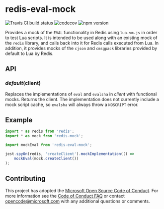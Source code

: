 # redis-eval-mock

[![Travis CI build status](https://travis-ci.org/plsmphnx/redis-eval-mock.svg?branch=master)](https://travis-ci.org/plsmphnx/redis-eval-mock)
[![codecov](https://codecov.io/gh/plsmphnx/redis-eval-mock/branch/master/graph/badge.svg)](https://codecov.io/gh/plsmphnx/redis-eval-mock)
[![npm version](https://img.shields.io/npm/v/redis-eval-mock.svg)](https://npmjs.org/package/redis-eval-mock)

Provides a mock of the `EVAL` functionality in Redis using `lua.vm.js` in order
to test Lua scripts. It is intended to be used along with an existing mock of
the `redis` library, and calls back into it for Redis calls executed from Lua.
In addition, it provides mocks of the `cjson` and `cmsgpack` libraries provided
by default to Lua by Redis.

## API

### _default_(client)

Replaces the implementations of `eval` and `evalsha` in _client_ with functional
mocks. Returns the client. The implementation does not currently include a mock
script cache, so `evalsha` will always throw a `NOSCRIPT` error.

## Example

```ts
import * as redis from 'redis';
import * as mock from 'redis-mock';

import mockEval from 'redis-eval-mock';

jest.spyOn(redis, 'createClient').mockImplementation(() =>
    mockEval(mock.createClient())
);
```

## Contributing

This project has adopted the
[Microsoft Open Source Code of Conduct](https://opensource.microsoft.com/codeofconduct/).
For more information see the
[Code of Conduct FAQ](https://opensource.microsoft.com/codeofconduct/faq/) or
contact [opencode@microsoft.com](mailto:opencode@microsoft.com) with any
additional questions or comments.
